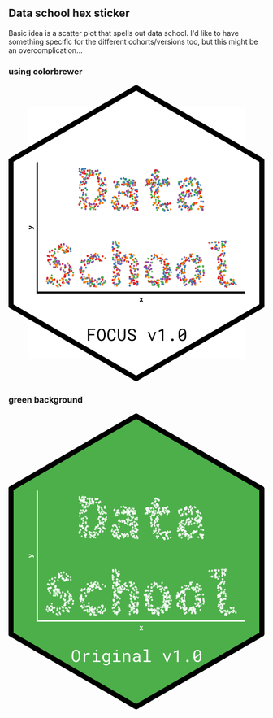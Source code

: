 ## Data school hex sticker

Basic idea is a scatter plot that spells out data school. I'd like to have something specific for the different cohorts/versions too, but this might be an overcomplication...

### using colorbrewer

![colorbrewer hex](ds-sticker.png)

### green background

![green background](ds-sticker-white.png)